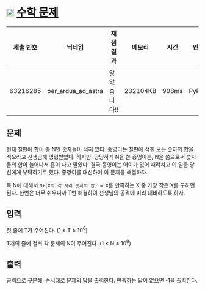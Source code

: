 # <img width="20px"  src="https://d2gd6pc034wcta.cloudfront.net/tier/15.svg" class="solvedac-tier"> [수학 문제](https://www.acmicpc.net/problem/16233) 

| 제출 번호 | 닉네임 | 채점 결과 | 메모리 | 시간 | 언어 | 코드 길이 |
|---|---|---|---|---|---|---|
|63216285|per_ardua_ad_astra|맞았습니다!! |232104KB|908ms|PyPy3|585B|

## 문제
<p>현재 칠판에 합이 총 N인 숫자들이 적혀 있다. 종영이는 칠판에 적힌 모든 숫자의 합을 적으라고 선생님께 명령받았다. 하지만, 당당하게 N을 쓴 종영이는, N을 씀으로써 숫자들의 합이 늘어나서 혼이 나고 말았다. 결국 종영이는 어이가 없어 때려치고 이 일을 당신에게 부탁하기로 했다. 종영이를 대신하여 이 문제를 해결하자.</p>

<p>즉 N에 대해서 <code>N+(X의 각 자리 숫자의 합) = X</code>를 만족하는 X 중 가장 작은 X를 구하면 된다. 한번은 너무 쉬우니까 T번 해결하여 선생님의 공격에 미리 대비하도록 하자.</p>

## 입력
<p>첫 줄에 T가 주어진다. (1 ≤ T ≤ 10<sup>6</sup>)</p>

<p>T개의 줄에 걸쳐 각 문제의 N이 주어진다. (1 ≤ N ≤ 10<sup>9</sup>)</p>

## 출력
<p>공백으로 구분해, 순서대로 문제의 답을 출력한다. 만족하는 답이 없으면 -1을 출력한다.</p>

